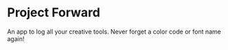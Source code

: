 # Project Forward

An app to log all your creative tools. Never forget a color code or font name again!